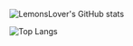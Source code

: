 ![LemonsLover's GitHub stats](https://github-readme-stats.vercel.app/api?username=LemonsLover&show_icons=true&theme=midnight-purple)

![Top Langs](https://github-readme-stats.vercel.app/api/top-langs/?username=LemonsLover&layout=compact&theme=midnight-purple)
